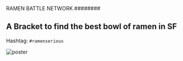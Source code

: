 RAMEN BATTLE NETWORK
########

A Bracket to find the best bowl of ramen in SF
-----
Hashtag:
`#ramenserious`


![poster](https://s3.amazonaws.com/f.cl.ly/items/1e0k2A3K461K1V431P34/Image%202015-07-15%20at%2012.04.02%20PM.png)